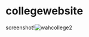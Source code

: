 # collegewebsite
screenshot!![wahcollege2](https://github.com/Asadullah67801/collegewebsite/assets/123829636/e025a3d1-eb3f-4c42-8194-def5ac66d141)


